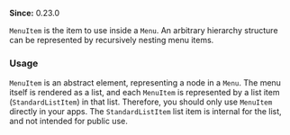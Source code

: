 **Since:** 0.23.0

`MenuItem` is the item to use inside a `Menu`. An arbitrary hierarchy structure can be represented by recursively nesting menu items.

### Usage

`MenuItem` is an abstract element, representing a node in a `Menu`. The menu itself is rendered as a list, and each `MenuItem` is represented by a list item (`StandardListItem`) in that list. Therefore, you should only use `MenuItem` directly in your apps. The `StandardListItem` list item is internal for the list, and not intended for public use.
